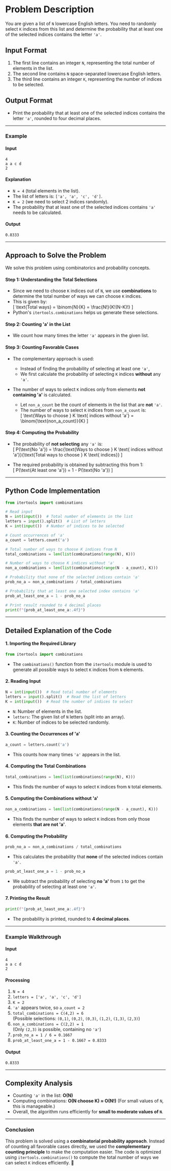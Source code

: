 # **Problem Description**  
You are given a list of `N` lowercase English letters. You need to randomly select `K` indices from this list and determine the probability that at least one of the selected indices contains the letter `'a'`.  

## **Input Format**  
1. The first line contains an integer `N`, representing the total number of elements in the list.  
2. The second line contains `N` space-separated lowercase English letters.  
3. The third line contains an integer `K`, representing the number of indices to be selected.  

## **Output Format**  
- Print the probability that at least one of the selected indices contains the letter `'a'`, rounded to four decimal places.  

---

### **Example**  

#### **Input**
```
4
a a c d
2
```
#### **Explanation**
- `N = 4` (total elements in the list).  
- The list of letters is: `['a', 'a', 'c', 'd']`.  
- `K = 2` (we need to select 2 indices randomly).  
- The probability that at least one of the selected indices contains `'a'` needs to be calculated.

#### **Output**
```
0.8333
```
---

## **Approach to Solve the Problem**  
We solve this problem using combinatorics and probability concepts.

#### **Step 1: Understanding the Total Selections**  
- Since we need to choose `K` indices out of `N`, we use **combinations** to determine the total number of ways we can choose `K` indices.  
- This is given by:  
  \[
  \text{Total ways} = \binom{N}{K} = \frac{N!}{K!(N-K)!}
  \]
- Python's `itertools.combinations` helps us generate these selections.

#### **Step 2: Counting 'a' in the List**  
- We count how many times the letter `'a'` appears in the given list.

#### **Step 3: Counting Favorable Cases**  
- The complementary approach is used:  
  - Instead of finding the probability of selecting at least one `'a'`,  
  - We first calculate the probability of selecting `K` indices **without** any `'a'`.  

- The number of ways to select `K` indices only from elements **not containing 'a'** is calculated.  
  - Let `non_a_count` be the count of elements in the list that are **not** `'a'`.  
  - The number of ways to select `K` indices from `non_a_count` is:  
    \[
    \text{Ways to choose } K \text{ indices without 'a'} = \binom{\text{non_a_count}}{K}
    \]

#### **Step 4: Computing the Probability**  
- The probability of **not selecting** any `'a'` is:  
  \[
  P(\text{No 'a'}) = \frac{\text{Ways to choose } K \text{ indices without 'a'}}{\text{Total ways to choose } K \text{ indices}}
  \]

- The required probability is obtained by subtracting this from 1:  
  \[
  P(\text{At least one 'a'}) = 1 - P(\text{No 'a'})
  \]

---

## **Python Code Implementation**
```python
from itertools import combinations

# Read input
N = int(input())  # Total number of elements in the list
letters = input().split()  # List of letters
K = int(input())  # Number of indices to be selected

# Count occurrences of 'a'
a_count = letters.count('a')

# Total number of ways to choose K indices from N
total_combinations = len(list(combinations(range(N), K)))

# Number of ways to choose K indices without 'a'
non_a_combinations = len(list(combinations(range(N - a_count), K)))

# Probability that none of the selected indices contain 'a'
prob_no_a = non_a_combinations / total_combinations

# Probability that at least one selected index contains 'a'
prob_at_least_one_a = 1 - prob_no_a

# Print result rounded to 4 decimal places
print(f"{prob_at_least_one_a:.4f}")
```

---

## **Detailed Explanation of the Code**  

#### **1. Importing the Required Library**
```python
from itertools import combinations
```
- The `combinations()` function from the `itertools` module is used to generate all possible ways to select `K` indices from `N` elements.

#### **2. Reading Input**
```python
N = int(input())  # Read total number of elements
letters = input().split()  # Read the list of letters
K = int(input())  # Read the number of indices to select
```
- `N`: Number of elements in the list.  
- `letters`: The given list of `N` letters (split into an array).  
- `K`: Number of indices to be selected randomly.

#### **3. Counting the Occurrences of 'a'**
```python
a_count = letters.count('a')
```
- This counts how many times `'a'` appears in the list.

#### **4. Computing the Total Combinations**
```python
total_combinations = len(list(combinations(range(N), K)))
```
- This finds the number of ways to select `K` indices from `N` total elements.  

#### **5. Computing the Combinations without 'a'**
```python
non_a_combinations = len(list(combinations(range(N - a_count), K)))
```
- This finds the number of ways to select `K` indices from only those elements **that are not 'a'**.

#### **6. Computing the Probability**
```python
prob_no_a = non_a_combinations / total_combinations
```
- This calculates the probability that **none** of the selected indices contain `'a'`.  

```python
prob_at_least_one_a = 1 - prob_no_a
```
- We subtract the probability of selecting **no 'a'** from `1` to get the probability of selecting at least one `'a'`.

#### **7. Printing the Result**
```python
print(f"{prob_at_least_one_a:.4f}")
```
- The probability is printed, rounded to **4 decimal places**.

---

### **Example Walkthrough**  

#### **Input**
```
4
a a c d
2
```
#### **Processing**
1. `N = 4`
2. `letters = ['a', 'a', 'c', 'd']`
3. `K = 2`
4. `'a'` appears twice, so `a_count = 2`
5. `total_combinations = C(4,2) = 6`  
   (Possible selections: `(0,1)`, `(0,2)`, `(0,3)`, `(1,2)`, `(1,3)`, `(2,3)`)
6. `non_a_combinations = C(2,2) = 1`  
   (Only `(2,3)` is possible, containing no `'a'`)
7. `prob_no_a = 1 / 6 = 0.1667`
8. `prob_at_least_one_a = 1 - 0.1667 = 0.8333`

#### **Output**
```
0.8333
```
---

## **Complexity Analysis**
- Counting `'a'` in the list: **O(N)**  
- Computing combinations: **O(N choose K) ≈ O(N!)** (For small values of `N`, this is manageable.)  
- Overall, the algorithm runs efficiently for **small to moderate values of `N`**.

---

### **Conclusion**
This problem is solved using a **combinatorial probability approach**. Instead of counting all favorable cases directly, we used the **complementary counting principle** to make the computation easier. The code is optimized using `itertools.combinations()` to compute the total number of ways we can select `K` indices efficiently. 🚀
